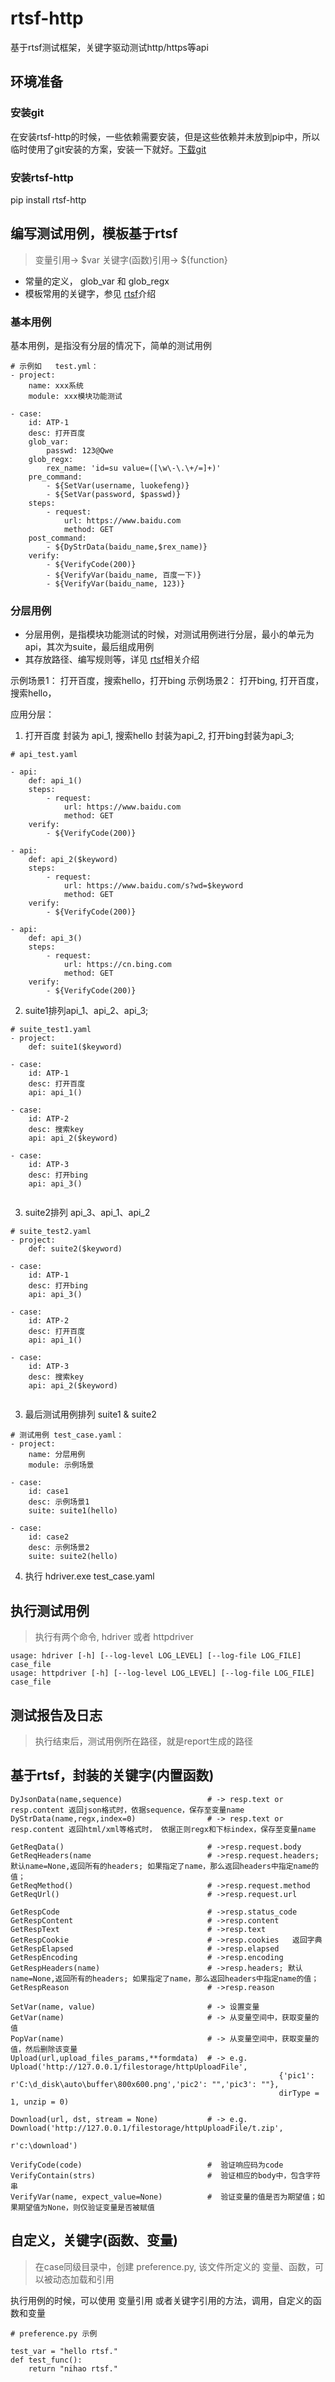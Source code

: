 # rtsf-http
基于rtsf测试框架，关键字驱动测试http/https等api


## 环境准备
### 安装git 
在安装rtsf-http的时候，一些依赖需要安装，但是这些依赖并未放到pip中，所以临时使用了git安装的方案，安装一下就好。[下载git](https://git-scm.com/downloads/)

### 安装rtsf-http
pip install rtsf-http
 

## 编写测试用例，模板基于rtsf

> 变量引用-> $var    关键字(函数)引用-> ${function}

- 常量的定义， glob_var 和  glob_regx
- 模板常用的关键字，参见 [rtsf](https://github.com/RockFeng0/rtsf)介绍

### 基本用例

基本用例，是指没有分层的情况下，简单的测试用例

```
# 示例如   test.yml：
- project:
    name: xxx系统
    module: xxx模块功能测试
    
- case:
    id: ATP-1
    desc: 打开百度
    glob_var:
        passwd: 123@Qwe
    glob_regx:
        rex_name: 'id=su value=([\w\-\.\+/=]+)'
    pre_command: 
        - ${SetVar(username, luokefeng)}
        - ${SetVar(password, $passwd)}
    steps:
        - request:
            url: https://www.baidu.com          
            method: GET
    post_command:
        - ${DyStrData(baidu_name,$rex_name)}
    verify:
        - ${VerifyCode(200)}
        - ${VerifyVar(baidu_name, 百度一下)}
        - ${VerifyVar(baidu_name, 123)}

```

### 分层用例

- 分层用例，是指模块功能测试的时候，对测试用例进行分层，最小的单元为api，其次为suite，最后组成用例
- 其存放路径、编写规则等，详见 [rtsf](https://github.com/RockFeng0/rtsf)相关介绍

示例场景1： 
     打开百度，搜索hello，打开bing
示例场景2： 
     打开bing, 打开百度，搜索hello，

应用分层： 
1. 打开百度 封装为 api_1, 搜索hello 封装为api_2, 打开bing封装为api_3;   

```
# api_test.yaml

- api:
    def: api_1()
    steps:
        - request:
            url: https://www.baidu.com          
            method: GET    
    verify:
        - ${VerifyCode(200)}

- api:
    def: api_2($keyword)
    steps:
        - request:
            url: https://www.baidu.com/s?wd=$keyword    
            method: GET    
    verify:
        - ${VerifyCode(200)}
        
- api:
    def: api_3()
    steps:
        - request:
            url: https://cn.bing.com   
            method: GET    
    verify:
        - ${VerifyCode(200)}
```

2. suite1排列api_1、api_2、api_3;  

```
# suite_test1.yaml
- project:
    def: suite1($keyword)
    
- case:
    id: ATP-1
    desc: 打开百度
    api: api_1()

- case:
    id: ATP-2
    desc: 搜索key
    api: api_2($keyword)

- case:
    id: ATP-3
    desc: 打开bing
    api: api_3()
       
```

3. suite2排列 api_3、api_1、api_2

```
# suite_test2.yaml
- project:
    def: suite2($keyword)

- case:
    id: ATP-1
    desc: 打开bing
    api: api_3()
    
- case:
    id: ATP-2
    desc: 打开百度
    api: api_1()

- case:
    id: ATP-3
    desc: 搜索key
    api: api_2($keyword)
       
```


3. 最后测试用例排列 suite1 & suite2  

```
# 测试用例 test_case.yaml：
- project:
    name: 分层用例
    module: 示例场景
    
- case:
    id: case1
    desc: 示例场景1
    suite: suite1(hello)
        
- case:
    id: case2
    desc: 示例场景2
    suite: suite2(hello)

```

4. 执行
    hdriver.exe test_case.yaml

## 执行测试用例

> 执行有两个命令,  hdriver 或者   httpdriver

```
usage: hdriver [-h] [--log-level LOG_LEVEL] [--log-file LOG_FILE] case_file
usage: httpdriver [-h] [--log-level LOG_LEVEL] [--log-file LOG_FILE] case_file
```


## 测试报告及日志

> 执行结束后，测试用例所在路径，就是report生成的路径


## 基于rtsf，封装的关键字(内置函数)

```
DyJsonData(name,sequence)                   # -> resp.text or resp.content 返回json格式时，依据sequence，保存至变量name
DyStrData(name,regx,index=0)                # -> resp.text or resp.content 返回html/xml等格式时， 依据正则regx和下标index，保存至变量name                                           

GetReqData()                                # ->resp.request.body
GetReqHeaders(name                          # ->resp.request.headers;默认name=None,返回所有的headers; 如果指定了name，那么返回headers中指定name的值；
GetReqMethod()                              # ->resp.request.method
GetReqUrl()                                 # ->resp.request.url

GetRespCode                                 # ->resp.status_code
GetRespContent                              # ->resp.content
GetRespText                                 # ->resp.text 
GetRespCookie                               # ->resp.cookies   返回字典
GetRespElapsed                              # ->resp.elapsed
GetRespEncoding                             # ->resp.encoding
GetRespHeaders(name)                        # ->resp.headers; 默认name=None,返回所有的headers; 如果指定了name，那么返回headers中指定name的值；
GetRespReason                               # ->resp.reason

SetVar(name, value)                         # -> 设置变量
GetVar(name)                                # -> 从变量空间中，获取变量的值
PopVar(name)                                # -> 从变量空间中，获取变量的值，然后删除该变量
Upload(url,upload_files_params,**formdata)  # -> e.g.  Upload('http://127.0.0.1/filestorage/httpUploadFile',
                                                            {'pic1': r'C:\d_disk\auto\buffer\800x600.png','pic2': "",'pic3': ""},
                                                            dirType = 1, unzip = 0) 
            
Download(url, dst, stream = None)           # -> e.g.  Download('http://127.0.0.1/filestorage/httpUploadFile/t.zip',
                                                            r'c:\download') 

VerifyCode(code)                            #  验证响应码为code
VerifyContain(strs)                         #  验证相应的body中，包含字符串
VerifyVar(name, expect_value=None)          #  验证变量的值是否为期望值；如果期望值为None，则仅验证变量是否被赋值
```

## 自定义，关键字(函数、变量)
> 在case同级目录中，创建  preference.py, 该文件所定义的 变量、函数，可以被动态加载和引用

执行用例的时候，可以使用 变量引用 或者关键字引用的方法，调用，自定义的函数和变量

```
# preference.py 示例

test_var = "hello rtsf."
def test_func():
    return "nihao rtsf."
 
```








